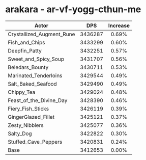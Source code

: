 # arakara - ar-vf-yogg-cthun-me
| Actor | DPS | Increase |
|---|:---:|:---:|
|Crystallized_Augment_Rune|3436287|0.69%|
|Fish_and_Chips|3433299|0.60%|
|Deepfin_Patty|3432251|0.57%|
|Sweet_and_Spicy_Soup|3431707|0.56%|
|Beledars_Bounty|3430711|0.53%|
|Marinated_Tenderloins|3429544|0.49%|
|Salt_Baked_Seafood|3429490|0.49%|
|Chippy_Tea|3429024|0.48%|
|Feast_of_the_Divine_Day|3428390|0.46%|
|Fiery_Fish_Sticks|3426119|0.39%|
|GingerGlazed_Fillet|3425121|0.37%|
|Zesty_Nibblers|3425077|0.36%|
|Salty_Dog|3422822|0.30%|
|Stuffed_Cave_Peppers|3420831|0.24%|
|Base|3412653|0.00%|
